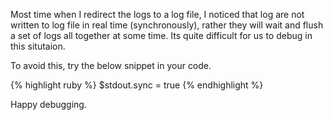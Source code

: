<!--


---
 "Ruby : write logs into log file synchronously"
date: 2013-08-23 12:29:00 IST
updated: 2013-08-23 12:29:00 IST
categories: ruby
---

-->
<!DOCTYPE html>
<html>

<head>
  <title>basic-git-workflow</title>
  <meta charset="utf-8">
  <meta name="viewport" content="width=device-width, initial-scale=1.0">


  <link rel="stylesheet" href="./css/bootstrap.css">
  <link rel="stylesheet" href="./css/bootstrap.grid.css">
  <link rel="stylesheet" href="./css/bootstrap.min.css">
  <link rel="stylesheet" href="./css/bootstrap-reboot.min.css">
  <link rel="stylesheet" href="./css/bootstrap.css.map">
  <link rel="stylesheet" href="./css/blog-home.css">
  <link rel="stylesheet" href="./css/prism.css">
  <script async defer src="./css/prism.js"></script>
</head>
<!--------------------------------------------------------------------------------------------------->
<!--------------------------------------------------------------------------------------------------->
<!--------------------------------------------------------------------------------------------------->
<!--------------------------------------------------------------------------------------------------->
<!--------------------------------------------------------------------------------------------------->



<body>

Most time when I redirect the logs to a log file, I noticed that log are not written to log file in real time (synchronously), rather they will wait and flush a set of logs all together at some time. Its quite difficult for us to debug in this situtaion.

To avoid this, try the below snippet in your code.

{% highlight ruby %}
$stdout.sync = true
{% endhighlight %}

Happy debugging.

